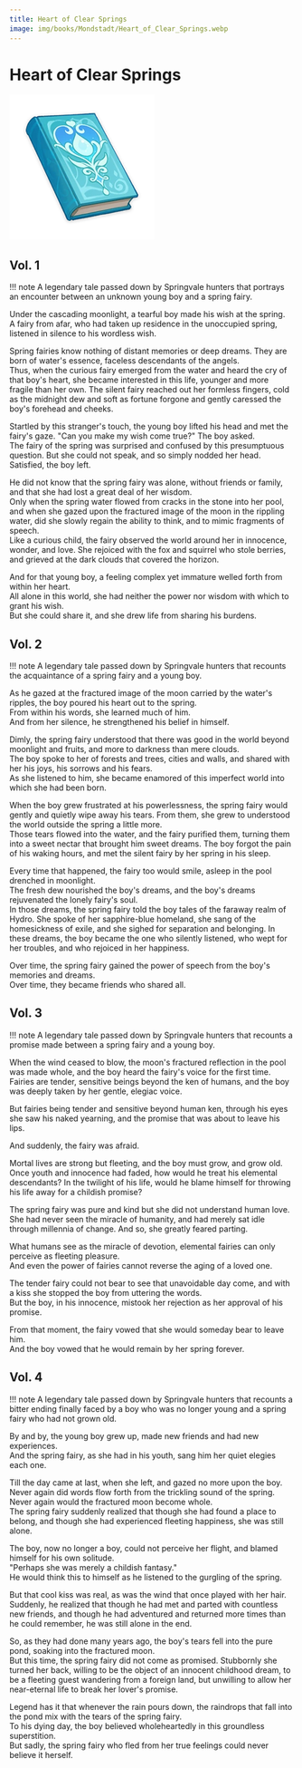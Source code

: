 ```yaml
---
title: Heart of Clear Springs
image: img/books/Mondstadt/Heart_of_Clear_Springs.webp
---
```


# Heart of Clear Springs

![Book Image](../../img/books/Mondstadt/Heart_of_Clear_Springs.webp)
  
## Vol. 1  

!!! note
    A legendary tale passed down by Springvale hunters that portrays an encounter between an unknown young boy and a spring fairy.

Under the cascading moonlight, a tearful boy made his wish at the spring.  
A fairy from afar, who had taken up residence in the unoccupied spring, listened in silence to his wordless wish.  
  
Spring fairies know nothing of distant memories or deep dreams. They are born of water's essence, faceless descendants of the angels.  
Thus, when the curious fairy emerged from the water and heard the cry of that boy's heart, she became interested in this life, younger and more fragile than her own. The silent fairy reached out her formless fingers, cold as the midnight dew and soft as fortune forgone and gently caressed the boy's forehead and cheeks.  
  
Startled by this stranger's touch, the young boy lifted his head and met the fairy's gaze. "Can you make my wish come true?" The boy asked.  
The fairy of the spring was surprised and confused by this presumptuous question. But she could not speak, and so simply nodded her head.  
Satisfied, the boy left.  
  
He did not know that the spring fairy was alone, without friends or family, and that she had lost a great deal of her wisdom.  
Only when the spring water flowed from cracks in the stone into her pool, and when she gazed upon the fractured image of the moon in the rippling water, did she slowly regain the ability to think, and to mimic fragments of speech.  
Like a curious child, the fairy observed the world around her in innocence, wonder, and love. She rejoiced with the fox and squirrel who stole berries, and grieved at the dark clouds that covered the horizon.  
  
And for that young boy, a feeling complex yet immature welled forth from within her heart.  
All alone in this world, she had neither the power nor wisdom with which to grant his wish.  
But she could share it, and she drew life from sharing his burdens.  
  
## Vol. 2  

!!! note
    A legendary tale passed down by Springvale hunters that recounts the acquaintance of a spring fairy and a young boy.

As he gazed at the fractured image of the moon carried by the water's ripples, the boy poured his heart out to the spring.  
From within his words, she learned much of him.  
And from her silence, he strengthened his belief in himself.  
  
Dimly, the spring fairy understood that there was good in the world beyond moonlight and fruits, and more to darkness than mere clouds.  
The boy spoke to her of forests and trees, cities and walls, and shared with her his joys, his sorrows and his fears.  
As she listened to him, she became enamored of this imperfect world into which she had been born.  
  
When the boy grew frustrated at his powerlessness, the spring fairy would gently and quietly wipe away his tears. From them, she grew to understood the world outside the spring a little more.  
Those tears flowed into the water, and the fairy purified them, turning them into a sweet nectar that brought him sweet dreams. The boy forgot the pain of his waking hours, and met the silent fairy by her spring in his sleep.  
  
Every time that happened, the fairy too would smile, asleep in the pool drenched in moonlight.  
The fresh dew nourished the boy's dreams, and the boy's dreams rejuvenated the lonely fairy's soul.  
In those dreams, the spring fairy told the boy tales of the faraway realm of Hydro. She spoke of her sapphire-blue homeland, she sang of the homesickness of exile, and she sighed for separation and belonging. In these dreams, the boy became the one who silently listened, who wept for her troubles, and who rejoiced in her happiness.  
  
Over time, the spring fairy gained the power of speech from the boy's memories and dreams.  
Over time, they became friends who shared all.  
  
## Vol. 3  

!!! note
    A legendary tale passed down by Springvale hunters that recounts a promise made between a spring fairy and a young boy.
  
When the wind ceased to blow, the moon's fractured reflection in the pool was made whole, and the boy heard the fairy's voice for the first time.  
Fairies are tender, sensitive beings beyond the ken of humans, and the boy was deeply taken by her gentle, elegiac voice.  
  
But fairies being tender and sensitive beyond human ken, through his eyes she saw his naked yearning, and the promise that was about to leave his lips.  
  
And suddenly, the fairy was afraid.  
  
Mortal lives are strong but fleeting, and the boy must grow, and grow old. Once youth and innocence had faded, how would he treat his elemental descendants? In the twilight of his life, would he blame himself for throwing his life away for a childish promise?  
  
The spring fairy was pure and kind but she did not understand human love. She had never seen the miracle of humanity, and had merely sat idle through millennia of change. And so, she greatly feared parting.  
  
What humans see as the miracle of devotion, elemental fairies can only perceive as fleeting pleasure.  
And even the power of fairies cannot reverse the aging of a loved one.  
  
The tender fairy could not bear to see that unavoidable day come, and with a kiss she stopped the boy from uttering the words.  
But the boy, in his innocence, mistook her rejection as her approval of his promise.  
  
From that moment, the fairy vowed that she would someday bear to leave him.  
And the boy vowed that he would remain by her spring forever.  
  
## Vol. 4  

!!! note
    A legendary tale passed down by Springvale hunters that recounts a bitter ending finally faced by a boy who was no longer young and a spring fairy who had not grown old.

By and by, the young boy grew up, made new friends and had new experiences.  
And the spring fairy, as she had in his youth, sang him her quiet elegies each one.  
  
Till the day came at last, when she left, and gazed no more upon the boy.  
Never again did words flow forth from the trickling sound of the spring. Never again would the fractured moon become whole.  
The spring fairy suddenly realized that though she had found a place to belong, and though she had experienced fleeting happiness, she was still alone.  
  
The boy, now no longer a boy, could not perceive her flight, and blamed himself for his own solitude.  
"Perhaps she was merely a childish fantasy."  
He would think this to himself as he listened to the gurgling of the spring.  
  
But that cool kiss was real, as was the wind that once played with her hair.  
Suddenly, he realized that though he had met and parted with countless new friends, and though he had adventured and returned more times than he could remember, he was still alone in the end.  
  
So, as they had done many years ago, the boy's tears fell into the pure pond, soaking into the fractured moon.  
But this time, the spring fairy did not come as promised. Stubbornly she turned her back, willing to be the object of an innocent childhood dream, to be a fleeting guest wandering from a foreign land, but unwilling to allow her near-eternal life to break her lover's promise.  
  
Legend has it that whenever the rain pours down, the raindrops that fall into the pond mix with the tears of the spring fairy.  
To his dying day, the boy believed wholeheartedly in this groundless superstition.  
But sadly, the spring fairy who fled from her true feelings could never believe it herself.